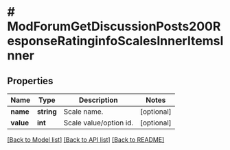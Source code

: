 # # ModForumGetDiscussionPosts200ResponseRatinginfoScalesInnerItemsInner

## Properties

Name | Type | Description | Notes
------------ | ------------- | ------------- | -------------
**name** | **string** | Scale name. | [optional]
**value** | **int** | Scale value/option id. | [optional]

[[Back to Model list]](../../README.md#models) [[Back to API list]](../../README.md#endpoints) [[Back to README]](../../README.md)
